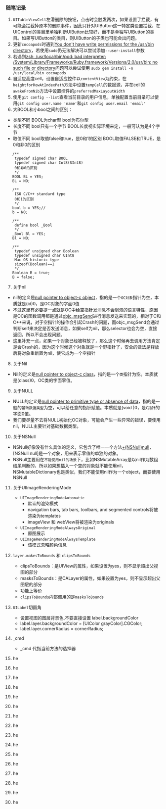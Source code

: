 ### 随笔记录

1. `UITableViewCell`左滑删除的按钮，点击时会触发两次，如果设置了拦截，有可能会拦截掉原本的删除事件，因此只针对UIButton这一特定类设置拦截，在UIControl的类目里单独判断UIButton比较好，而不是单独写UIButton的类目。如果写UIButton的类目，则UIButton的子类也可能会出问题。
2. 更新`cocoapods`时遇到[You don't have write permissions for the /usr/bin directory]()，若使用`sudo`仍无法解决可以尝试添加`--user-install`参数
3. 若遇到[zsh: /usr/local/bin/pod: bad interpreter: /System/Library/Frameworks/Ruby.framework/Versions/2.0/usr/bin: no such file or directory]()问题可以尝试使用
`sudo gem install -n /usr/local/bin cocoapods`
4. 自适应高度cell，设置自适应控件以`contentView`为约束，在`heightforRowAtIndexPath`方法中设置`tempCell`的数据源，并在cell的`awakeFromNib`方法中设置控件的`preferredMaxLayoutWidth`
5. 使用`git config --list`查看当前目录的用户信息，单独配置当前目录可以使用`git config user.name 'name'`和`git config user.email 'email'`
6. 大BOOL和小bool之间的区别： 

 * 类型不同 
BOOL为char型 
bool为布尔型 
 * 长度不同 
bool只有一个字节 
BOOL长度视实际环境来定，一般可认为是4个字节 
 * 取值不同 
bool取值false和true，是0和1的区别 
BOOL取值FALSE和TRUE，是0和非0的区别 

 ```
    /**
     typedef signed char BOOL
     typedef signed char Int8(SInt8)
     0和非0的区别
     */
    BOOL BL = YES;
    BL = NO;
    
    /**
     ISO C/C++ standard type
     0和1的区别
     */
    bool b = YES;//
    b = NO;
    
    /**
     define bool _Bool
     */
    _Bool Bl = YES;
    Bl = NO;
    
    /**
     typedef unsigned char Boolean
     typedef unsigned char UInt8
     Mac OS historic type
     sizeof(Boolean)==1
     */
    Boolean B = true;
    B = false;
```
7. 关于nil
 * nil的定义是[null pointer to object-c object]()，指的是一个`OC对象`指针为空，本质就是(id)0，是OC对象的字面0值
 * 不过这里有必要提一点就是OC中给空指针发消息不会崩溃的语言特性，原因是OC的函数调用都是通过[objc_msgSend]()进行消息发送来实现的，相对于C和C++来说，对于空指针的操作会引起Crash的问题，而objc_msgSend会通过判断self来决定是否发送消息，如果self为nil，那么selector也会为空，直接返回，所以不会出现问题。
 * 这里补充一点，如果一个对象已经被释放了，那么这个时候再去调用方法肯定是会Crash的，因为这个时候这个对象就是一个野指针了，安全的做法是释放后将对象重新置为nil，使它成为一个空指针
8. 关于Nil
 * Nil的定义是[null pointer to object-c class]()，指的是一个`类`指针为空。本质就是(class)0，OC类的字面零值。
9. 关于NULL
 * NULL的定义是[null pointer to primitive type or absence of data]()，指的是一般的`基础数据类型`为空，可以给任意的指针赋值。本质就是(void )0，是`C指针`的字面0值。
 * 我们要尽量不去将NULL初始化OC对象，可能会产生一些异常的错误，要使用nil，NULL主要针对基础数据类型。
10. 关于NSNull
 * NSNull好像没有什么具体的定义，它包含了唯一一个方法[+(NSNull)null]()，[NSNull null]是一个对象，用来表示零值的单独的对象。
 * NSNull主要用在`不能使用nil的场景`下，比如NSMutableArray是以nil作为数组结尾判断的，所以如果想插入一个空的对象就不能使用nil，NSMutableDictionary也是类似，我们不能使用nil作为一个object，而要使用NSNull
11. 关于UIImageRenderingMode
    * `UIImageRenderingModeAutomatic`
    	* 默认的渲染模式
    	* navigation bars, tab bars, toolbars, and segmented controls将被渲染为templates
    	* imageView 和 webView将被渲染为originals
    * `UIImageRenderingModeAlwaysOriginal`
    	* 原图展示
    * `UIImageRenderingModeAlwaysTemplate`
    	* 该模式忽略颜色信息

12. `layer.makesToBounds` 和 `clipsToBounds`
	* clipsToBounds：是UIView的属性，如果设置为yes，则不显示超出父视图的部分
	* masksToBounds：是CALayer的属性，如果设置为yes，则不显示超出父图层的部分
	* 功能上等价
	* `clipsToBounds`内部调用的是`masksToBounds`
13. `UILabel`切圆角
	* 设置视图的图层背景色,不要直接设置 label.backgroundColor
	* label.layer.backgroundColor = [UIColor grayColor].CGColor;
	* label.layer.cornerRadius = cornerRadius;
14. _cmd
	* _cmd 代指当前方法的选择器
15. he
16. he
17. he
18. he
19. he
20. he
21. he
22. he
23. he
24. he
25. he
26. he
27. he
28. he
29. he
30. he